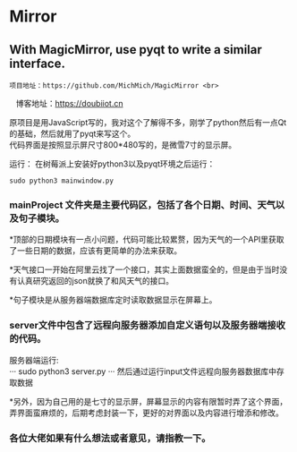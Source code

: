 # Mirror
## With MagicMirror, use pyqt to write a similar interface.
    项目地址：https://github.com/MichMich/MagicMirror <br>
    博客地址：https://doubiiot.cn <br>
    
原项目是用JavaScript写的，我对这个了解得不多，刚学了python然后有一点Qt的基础，然后就用了pyqt来写这个。<br>
代码界面是按照显示屏尺寸800*480写的，是微雪7寸的显示屏。<br>

运行：
在树莓派上安装好python3以及pyqt环境之后运行：<br>
```
sudo python3 mainwindow.py
```

### mainProject 文件夹是主要代码区，包括了各个日期、时间、天气以及句子模块。
*顶部的日期模块有一点小问题，代码可能比较累赘，因为天气的一个API里获取了一些日期的数据，应该有更简单的办法来获取。<br>

*天气接口一开始在阿里云找了一个接口，其实上面数据蛮全的，但是由于当时没有认真研究返回的json就换了和风天气的接口。<br>

*句子模块是从服务器端数据库定时读取数据显示在屏幕上。

### server文件中包含了远程向服务器添加自定义语句以及服务器端接收的代码。

服务器端运行: <br>
···
sudo python3 server.py
···
然后通过运行input文件远程向服务器数据库中存取数据

*另外，因为自己用的是七寸的显示屏，屏幕显示的内容有限暂时弄了这个界面，弄界面蛮麻烦的，后期考虑封装一下，更好的对界面以及内容进行增添和修改。

### 各位大佬如果有什么想法或者意见，请指教一下。
